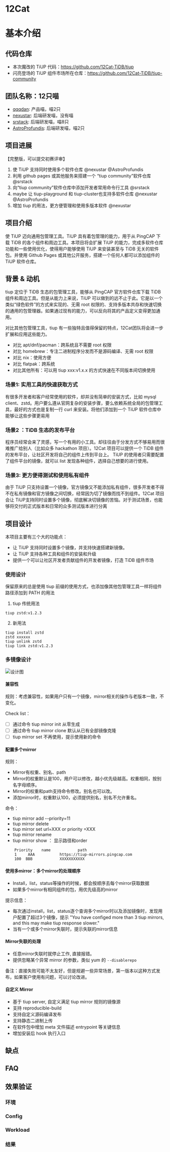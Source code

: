 # 12Cat
# 基本介绍
## 代码仓库
- 本次魔改的 TiUP 代码：https://github.com/12Cat-TiDB/tiup
- 闪亮登场的 TiUP 组件市场所在仓库：https://github.com/12Cat-TiDB/tiup-community

## 团队名称：12只喵
- [qqqdan](https://github.com/qqqdan): 产品喵，喵2只
- [nexustar](https://github.com/nexustar): 后端研发喵，没有喵
- [srstack](https://github.com/srstack): 后端研发喵，喵8只
- [AstroProfundis](https://github.com/AstroProfundis): 后端研发喵，喵2只

## 项目进展
【完整版，可以提交初赛评审】

1. 使 TiUP 支持同时使用多个软件仓库 @nexustar @AstroProfundis
2. 利用 github pages 或其他服务来搭建一个 “tiup community”软件仓库 @srstack
3. 向“tiup community”软件仓库中添加开发者常用命令行工具 @srstack
4. maybe 让 tiup-playground 和 tiup-cluster也支持多软件仓库 @nexustar @AstroProfundis
5. 增加 tiup 的用法，更方便管理和使用多版本软件 @nexustar

## 项目介绍

使 TiUP 迈向通用包管理工具。TiUP 具有着包管理的能力，用于从 PingCAP 下载 TiDB 的各个组件和周边工具。本项目将会扩展 TiUP 的能力，完成多软件仓库功能和一些使用优化，使得用户能够使用 TiUP 来安装甚至与 TiDB 无关的软件包。并使用 Github Pages 或其他公开服务，搭建一个任何人都可以添加组件的 TiUP 软件仓库。

## 背景 & 动机

tiup 定位于 TiDB 生态的包管理工具，能够从 PingCAP 官方软件仓库下载 TiDB 组件和周边工具。但是从能力上来说，TiUP 可以做到的远不止于此。它是以一个类似“绿色软件”的方式来实现的、无需 root 权限的、支持多版本共存和快速切换的通用的包管理器。如果通过现有的能力，可以反向将其的产品定义变得更加通用。

对比其他包管理工具，tiup 有一些独特且值得保留的特点，12Cat团队将会进一步扩展和应用这些能力。
- 对比 apt/dnf/pacman：跨系统且不需要 root 权限
- 对比 homebrew：专注二进制程序分发而不是源码编译、无需 root 权限
- 对比 nix：使用方便
- 对比 flatpak：跨系统
- 对比其他所有：可以用 tiup xxx:v1.x.x 的方式快速在不同版本间切换使用

### 场景1: 实用工具的快速获取方式

有很多开发者和客户经常使用的软件，却并没有简单的安装方式，比如 mysql client、zstd。用户要么遵从官网复杂的安装步骤，要么依赖系统全局的包管理工具，最好的方式也是复制一行 curl 来安装。将他们添加到一个 TiUP 软件仓库中能够让这些步骤更易用

### 场景2 ：TiDB 生态的发布平台

程序员经常会来了灵感，写一个有用的小工具。却往往由于分发方式不够易用而很难推广给别人（比如众多 hackathon 项目）。12Cat 项目可以提供一个 TiDB 组件的发布平台，让社区开发将自己的组件上传到平台上。 TiUP 的使用者只需要配置了组件平台的镜像，就可以 list 发现各种组件，选择自己想要的进行使用。

### 场景3: 更方便得测试和使用私有组件

由于 TiUP 只支持设置一个镜像，官方镜像又不能添加私有组件，很多开发者不得不在私有镜像和官方镜像之间切换，经常因为切了镜像而找不到组件。12Cat 项目会让 TiUP支持同时设置多个镜像，彻底解决切镜像的苦恼。对于测试场景，也能够将交付的正式版本和日常的众多测试版本进行分离

## 项目设计

本项目主要有三个大的功能点：
- 让 TiUP 支持同时设置多个镜像，并支持快速搭建新镜像。
- 让 TiUP 支持各种工具和组件的安装和升级
- 提供一个可以让社区开发者贡献组件的开发者镜像，打造 TiDB 组件市场

### 使用设计

保留原来的总是使用 tiup 前缀的使用方式，也添加像其他包管理工具一样将组件路径添加到 PATH 的用法

1. tiup 传统用法
```
tiup zstd:v1.2.3
```

2. 新用法
```
tiup install zstd
zstd xxxxxx
tiup unlink zstd
tiup link zstd:v1.2.3
```

### 多镜像设计

![设计图](/media/pic.png)

#### 兼容性

规则：考虑兼容性，如果用户只有一个镜像，mirror相关的操作与老版本一致，不变化。

Check list：
- [ ] 通过命令 tiup mirror init 从零生成
- [ ] 通过命令 tiup mirror clone 默认从已有全部镜像克隆
- [ ] tiup mirror set  不再使用，提示使用新的命令
 
#### 配置多个mirror

规则：
- Mirror有权重、别名、path
- Mirror的权重默认是100，用户可以修改，越小优先级越高。权重相同，按别名字母顺序。
- Mirror的权重和path支持命令修改。别名也可以改。
- 添加mirror时，权重默认100，必须提供别名，别名不允许重名。

命令：
- tiup mirror add <name> <url> --priority=11
- tiup mirror delete <name> 
- tiup mirror set <name> url=XXX  or priority =XXX
- tiup mirror rename <name> <string>
- tiup mirror show ： 显示路径和order
```
    Priority    name    		path
    1	  AAA 			https://tiup-mirrors.pingcap.com
    100	 BBB 			XXXXXXXXXXX
 ```

#### 使用多mirror：多个mirror的处理顺序

- Install，list，status等操作的时候，都会按顺序去每个mirror获取数据
- 如果多个mirror有相同组件的包，用优先级高的mirror

提示信息：
- 每次通过install，list，status逐个查询多个mirror时以及添加镜像时，发现用户配置了超过3个镜像，提示 "You have configed more than 3 tiup mirrors, and this may make tiup response slower."
- 当有一个或多个mirror失联时，提示失联的mirror信息

#### Mirror失联的处理

- 任意mirror失联时就停止工作, 直接报错。
- 提供忽略某个异常 mirror 的参数，类似 yum 的 `--disablerepo`

备注：直接失败可能不太友好，但是规避一些异常场景，第一版本以这种方式发布，如果客户使用有问题，可以讨论改进。

#### 自定义 Mirror

- 基于 tiup server, 自定义满足 tiup mirror 规则的镜像源
- 支持 reproducible-build
- 支持自定义源码编译发布
- 支持静态二进制上传
- 在软件包中增加 meta 文件描述 entrypoint 等关键信息
- 增加安装后 hook 执行入口



## 缺点

## FAQ

## 效果验证
### 环境
### Config
### Workload
### 结果

